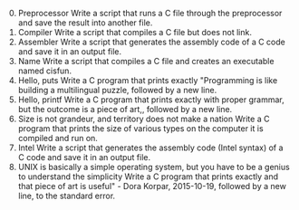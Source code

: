 0.	Preprocessor
Write a script that runs a C file through the preprocessor and save the result into another file.
1.	Compiler
Write a script that compiles a C file but does not link.
2.	Assembler
Write a script that generates the assembly code of a C code and save it in an output file.
3.	Name
Write a script that compiles a C file and creates an executable named cisfun.
4.	Hello, puts
Write a C program that prints exactly "Programming is like building a multilingual puzzle, followed by a new line.
5.	Hello, printf 
Write a C program that prints exactly with proper grammar, but the outcome is a piece of art,, followed by a new line.
6.	Size is not grandeur, and territory does not make a nation 
Write a C program that prints the size of various types on the computer it is compiled and run on.
7.	Intel
Write a script that generates the assembly code (Intel syntax) of a C code and save it in an output file.
8.	UNIX is basically a simple operating system, but you have to be a genius to understand the simplicity 
Write a C program that prints exactly and that piece of art is useful" - Dora Korpar, 2015-10-19, followed by a new line, to the standard error.

